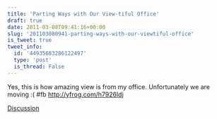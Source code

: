 ```yaml
---
title: 'Parting Ways with Our View-tiful Office'
draft: true
date: 2011-03-08T09:41:16+00:00
slug: '201103080941-parting-ways-with-our-viewtiful-office'
is_tweet: true
tweet_info:
  id: '44935683286122497'
  type: 'post'
  is_thread: False
---
```




Yes, this is how amazing view is from my office. Unfortunately we are moving :( #fb <http://yfrog.com/h7926ldj>

[Discussion](https://x.com/sytelus/status/44935683286122497)
